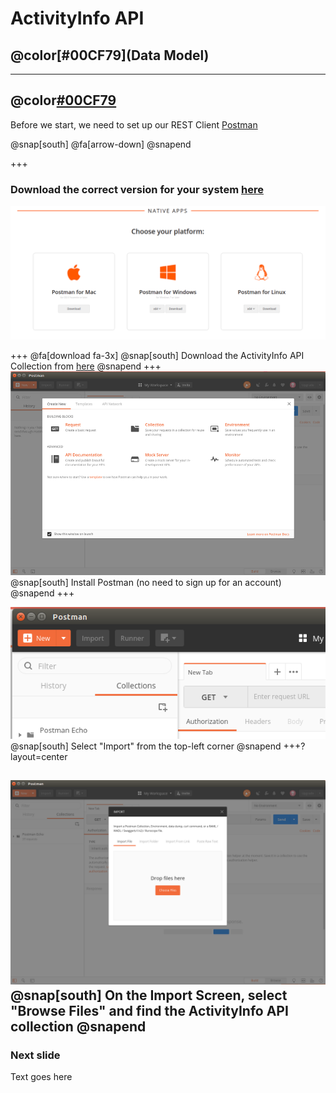 # ActivityInfo API
## @color[#00CF79](Data Model)

---

## @color[#00CF79](Set-up)

Before we start, we need to set up our REST Client [Postman](https://www.getpostman.com/)

@snap[south]
@fa[arrow-down]
@snapend

+++

### Download the correct version for your system [here]("https://www.getpostman.com/apps")
![Postman Apps](activityinfo/api/data-model/img/postman-apps.png)

+++
@fa[download fa-3x]
@snap[south]
Download the ActivityInfo API Collection from [here](https://github.com/jamiewhths/talks/activityinfo/api/data-model/resources/collections.api)
@snapend
+++
![Postman Install](activityinfo/api/data-model/img/postman-installed.png)
@snap[south]
Install Postman (no need to sign up for an account)
@snapend
+++

![Import](activityinfo/api/data-model/img/postman-import-button.png)
@snap[south]
Select "Import" from the top-left corner
@snapend
+++?layout=center

![Import](activityinfo/api/data-model/img/postman-import-screen.png)
@snap[south]
On the Import Screen, select "Browse Files" and find the ActivityInfo API collection
@snapend
---

### Next slide

Text goes here
